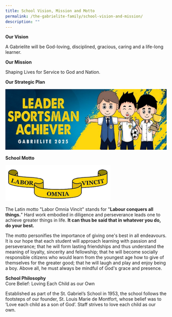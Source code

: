 ```yaml
---
title: School Vision, Mission and Motto
permalink: /the-gabrielite-family/school-vision-and-mission/
description: ""
---
```

**Our Vision** 

A Gabrielite will be God-loving, disciplined, gracious, caring and a life-long learner.  
  
**Our Mission**  

Shaping Lives for Service to God and Nation.  
  
**Our Strategic Plan**

![](/images/Gabrielite%202025.jpeg)

**School Motto**

<img src="/images/motto.gif" 
     style="width:65%">


The Latin motto "Labor Omnia Vincit" stands for "**Labour conquers all things.**" Hard work embodied in diligence and perseverance leads one to achieve greater things in life. **It can thus be said that in whatever you do, do your best.**

The motto personifies the importance of giving one's best in all endeavours. It is our hope that each student will approach learning with passion and perseverance; that he will form lasting friendships and thus understand the meaning of loyalty, sincerity and fellowship; that he will become socially responsible citizens who would learn from the youngest age how to give of themselves for the greater good; that he will laugh and play and enjoy being a boy. Above all, he must always be mindful of God's grace and presence.

**School Philosophy**  
Core Belief: Loving Each Child as our Own

Established as part of the St. Gabriel’s School in 1953, the school follows the footsteps of our founder, St. Louis Marie de Montfort, whose belief was to ‘Love each child as a son of God’. Staff strives to love each child as our own.
